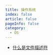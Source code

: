 ```yaml
---
title: 操作系统
index: false
article: false
pageInfo: false
category:
  - OS
---
```



- [什么是文件描述符](什么是文件描述符.md)

